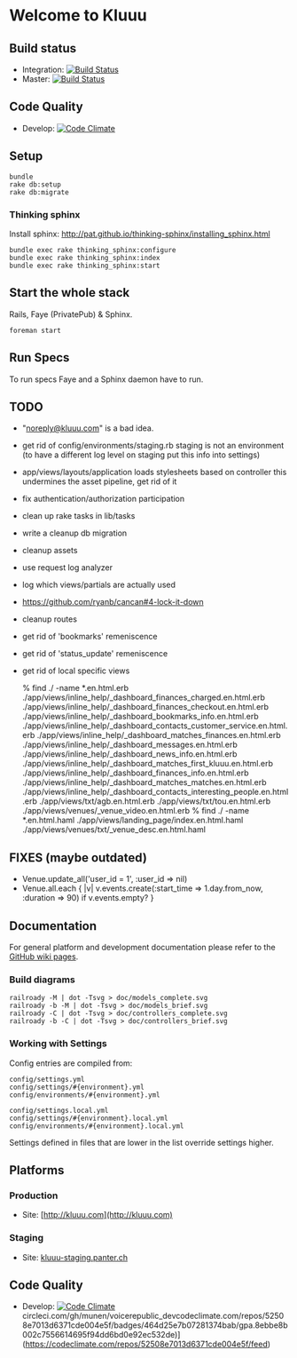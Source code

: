 Welcome to Kluuu
================

## Build status

* Integration: [![Build Status](https://circleci.com/gh/munen/voicerepublic_dev/tree/develop.png?circle-token=8ebbe8b002c7556614695f94dd6bd0e92ec532de
)](https://circleci.com/gh/munen/KluuU/tree/integration)
* Master: [![Build Status](https://circleci.com/gh/munen/voicerepublic_dev/tree/master.png?circle-token=8ebbe8b002c7556614695f94dd6bd0e92ec532de
)](https://circleci.com/gh/munen/KluuU/tree/master)

## Code Quality

* Develop: [![Code Climate](https://codeclimate.com/repos/52d695526956802e2600897b/badges/d72650afa4aea3392af9/gpa.png)](https://codeclimate.com/repos/52d695526956802e2600897b/feed)


Setup
-----

    bundle
    rake db:setup
    rake db:migrate

### Thinking sphinx

Install sphinx: http://pat.github.io/thinking-sphinx/installing_sphinx.html

    bundle exec rake thinking_sphinx:configure
    bundle exec rake thinking_sphinx:index
    bundle exec rake thinking_sphinx:start


Start the whole stack
---------------------

Rails, Faye (PrivatePub) & Sphinx.

    foreman start
    

Run Specs
---------

To run specs Faye and a Sphinx daemon have to run.


TODO
----
 
 * "noreply@kluuu.com" is a bad idea.
 * get rid of config/environments/staging.rb staging is not an environment
   (to have a different log level on staging put this info into settings)
 * app/views/layouts/application loads stylesheets based on controller
   this undermines the asset pipeline, get rid of it
 * fix authentication/authorization participation
 * clean up rake tasks in lib/tasks
 * write a cleanup db migration
 * cleanup assets
 * use request log analyzer
 * log which views/partials are actually used
 * https://github.com/ryanb/cancan#4-lock-it-down 
 * cleanup routes
 * get rid of 'bookmarks' remeniscence
 * get rid of 'status_update' remeniscence
 * get rid of local specific views
 
    % find ./ -name \*.en.html.erb
    ./app/views/inline_help/_dashboard_finances_charged.en.html.erb
    ./app/views/inline_help/_dashboard_finances_checkout.en.html.erb
    ./app/views/inline_help/_dashboard_bookmarks_info.en.html.erb
    ./app/views/inline_help/_dashboard_contacts_customer_service.en.html.erb
    ./app/views/inline_help/_dashboard_matches_finances.en.html.erb
    ./app/views/inline_help/_dashboard_messages.en.html.erb
    ./app/views/inline_help/_dashboard_news_info.en.html.erb
    ./app/views/inline_help/_dashboard_matches_first_kluuu.en.html.erb
    ./app/views/inline_help/_dashboard_finances_info.en.html.erb
    ./app/views/inline_help/_dashboard_matches_matches.en.html.erb
    ./app/views/inline_help/_dashboard_contacts_interesting_people.en.html.erb
    ./app/views/txt/agb.en.html.erb
    ./app/views/txt/tou.en.html.erb
    ./app/views/venues/_venue_video.en.html.erb
    % find ./ -name \*.en.html.haml
    ./app/views/landing_page/index.en.html.haml
    ./app/views/venues/txt/_venue_desc.en.html.haml
 

FIXES (maybe outdated)
----------------------

 * Venue.update_all('user_id = 1', :user_id => nil)
 * Venue.all.each { |v| v.events.create(:start_time => 1.day.from_now, :duration => 90) if v.events.empty? }


Documentation
-------------

For general platform and development documentation please refer to the
[GitHub wiki pages](https://github.com/munen/kluuu/wiki).


### Build diagrams

    railroady -M | dot -Tsvg > doc/models_complete.svg
    railroady -b -M | dot -Tsvg > doc/models_brief.svg
    railroady -C | dot -Tsvg > doc/controllers_complete.svg
    railroady -b -C | dot -Tsvg > doc/controllers_brief.svg


### Working with Settings

Config entries are compiled from:

    config/settings.yml
    config/settings/#{environment}.yml
    config/environments/#{environment}.yml
    
    config/settings.local.yml
    config/settings/#{environment}.local.yml
    config/environments/#{environment}.local.yml    

Settings defined in files that are lower in the list override settings higher.


Platforms
---------

### Production

 * Site: [http://kluuu.com](http://kluuu.com)

### Staging

* Site: [kluuu-staging.panter.ch](kluuu-staging.panter.ch)


Code Quality
------------

* Develop: [![Code Climate](https://codeclimate.com/repos/52508f2589af7e49eb005def/badges/41b20408f4ce36c7daed/gpa.png)](https://codeclimate.com/repos/52508f2589af7e49eb005def/feed)
circleci.com/gh/munen/voicerepublic_devcodeclimate.com/repos/52508e7013d6371cde004e5f/badges/464d25e7b07281374bab/gpa.8ebbe8b002c7556614695f94dd6bd0e92ec532de)](https://codeclimate.com/repos/52508e7013d6371cde004e5f/feed)
